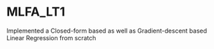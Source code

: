 # MLFA_LT1
Implemented a Closed-form based as well as Gradient-descent based Linear Regression from scratch
